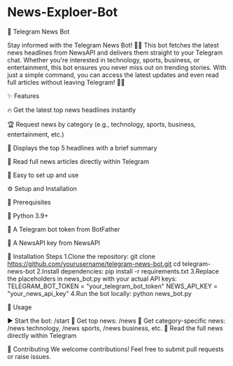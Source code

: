 # News-Exploer-Bot
📰 Telegram News Bot

Stay informed with the Telegram News Bot! 📰🤖 This bot fetches the latest news headlines from NewsAPI and delivers them straight to your Telegram chat. Whether you're interested in technology, sports, business, or entertainment, this bot ensures you never miss out on trending stories. With just a simple command, you can access the latest updates and even read full articles without leaving Telegram! 🚀✨

✨ Features

🔥 Get the latest top news headlines instantly

🏆 Request news by category (e.g., technology, sports, business, entertainment, etc.)

📌 Displays the top 5 headlines with a brief summary

📜 Read full news articles directly within Telegram

🤖 Easy to set up and use

⚙️ Setup and Installation

📌 Prerequisites

🐍 Python 3.9+

🤖 A Telegram bot token from BotFather

📰 A NewsAPI key from NewsAPI

🚀 Installation Steps
1.Clone the repository:
 git clone https://github.com/yourusername/telegram-news-bot.git
 cd telegram-news-bot
2.Install dependencies:
 pip install -r requirements.txt
3.Replace the placeholders in news_bot.py with your actual API keys:
 TELEGRAM_BOT_TOKEN = "your_telegram_bot_token"
 NEWS_API_KEY = "your_news_api_key"
4.Run the bot locally:
 python news_bot.py

🎯 Usage

▶️ Start the bot: /start
📢 Get top news: /news
🎯 Get category-specific news: /news technology, /news sports, /news business, etc.
📜 Read the full news directly within Telegram

🤝 Contributing
We welcome contributions! Feel free to submit pull requests or raise issues.  
